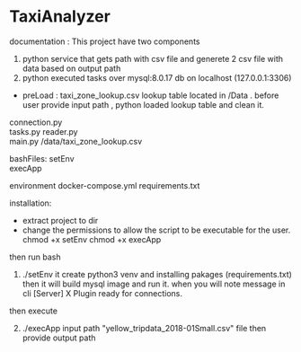 # TaxiAnalyzer


documentation :
This project have two components 
1) python service that gets path with csv file and generete 2 csv file with data based on output path
2) python executed tasks over mysql:8.0.17 db on localhost (127.0.0.1:3306)
  * preLoad : taxi_zone_lookup.csv lookup table located in /Data .
    before user provide input path , python loaded lookup table and clean it.
 

connection.py	
tasks.py
reader.py	
main.py	
/data/taxi_zone_lookup.csv

bashFiles:
setEnv	
execApp

environment 
docker-compose.yml
requirements.txt

installation:
* extract project to dir
* change the permissions to allow the script to be executable for the user.
chmod +x setEnv	
chmod +x execApp	

then run bash
1) ./setEnv
it create python3 venv and installing pakages  (requirements.txt)
then it will build mysql image and run it.
when you will note message in cli [Server] X Plugin ready for connections.

then execute 

2) ./execApp
input path "yellow_tripdata_2018-01Small.csv" file
then provide output path


